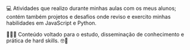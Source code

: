 💻 Atividades que realizo durante minhas aulas com os meus alunos; contém também projetos e desafios onde reviso e exercito minhas habilidades em JavaScript e Python.

👩🏻‍💻 Conteúdo voltado para o estudo, disseminação de conhecimento e prática de hard skills. 🤓💞
